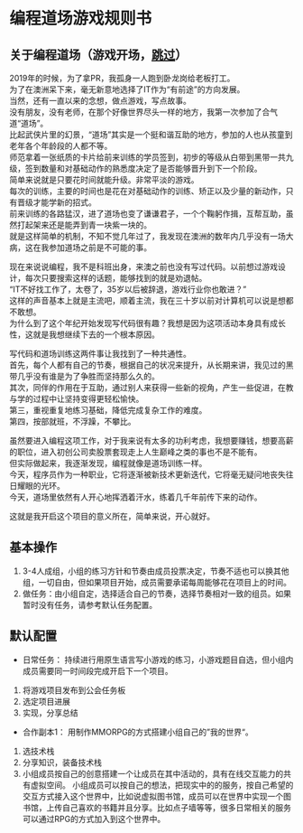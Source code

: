 # 编程道场游戏规则书

## 关于编程道场（游戏开场，[跳过](#基本操作)）
2019年的时候，为了拿PR，我孤身一人跑到卧龙岗给老板打工。<br>
为了在澳洲呆下来，毫无新意地选择了IT作为“有前途”的方向发展。<br>
当然，还有一直以来的念想，做点游戏，写点故事。<br>
没有朋友，没有老师，在那个好像世界尽头一样的地方，我第一次参加了合气道“道场”。<br>
比起武侠片里的幻景，“道场”其实是一个挺和谐互助的地方，参加的人也从孩童到老年各个年龄段的人都不等。<br>
师范拿着一张纸质的卡片给前来训练的学员签到，初步的等级从白带到黑带一共九级，签到数量和对基础动作的熟悉度决定了是否能够晋升到下一个阶段。<br>
简单来说就是只要花时间就能升级。非常平淡的游戏。<br>
每次的训练，主要的时间也是花在对基础动作的训练、矫正以及少量的新动作，只有晋级才能学新的招式。<br>
前来训练的各路猛汉，进了道场也变了谦谦君子，一个个鞠躬作揖，互帮互助，虽然打起架来还是能弄到青一块紫一块的。<br>
就是这样简单的机制，不知不觉几年过了，我发现在澳洲的数年内几乎没有一场大病，这在我参加道场之前是不可能的事。<br>

现在来说说编程，我不是科班出身，来澳之前也没有写过代码。以前想过游戏设计，每次只要搜索这样的话题，能够找到的就是劝退帖。<br>
“IT不好找工作了，太卷了，35岁以后被辞退，游戏行业你也敢进？”<br>
这样的声音基本上就是主流吧，顺着主流，我在三十岁以前对计算机可以说是想都不敢想。<br>
为什么到了这个年纪开始发现写代码很有趣？我想是因为这项活动本身具有成长性，这就是我想继续下去的一个根本原因。<br>

写代码和道场训练这两件事让我找到了一种共通性。<br>
首先，每个人都有自己的节奏，根据自己的状况来提升，从长期来讲，我见过的黑带几乎没有谁是为了争胜而坚持那么久的。<br>
其次，同伴的作用在于互助，通过别人来获得一些新的视角，产生一些促进，在教与学的过程中让坚持变得更轻松愉快。<br>
第三，重视重复地练习基础，降低完成复杂工作的难度。<br>
第四，按部就班，不浮躁，不攀比。<br>

虽然要进入编程这项工作，对于我来说有太多的功利考虑，我想要赚钱，想要高薪的职位，进入初创公司卖股票套现走上人生巅峰之类的事也不是不能有。<br>
但实际做起来，我逐渐发现，编程就像是道场训练一样。<br>
今天，程序员作为一种职业，它将逐渐被新技术更新迭代，它将毫无疑问地丧失往日耀眼的光环。<br>
今天，道场里依然有人开心地挥洒着汗水，练着几千年前传下来的动作。<br>

这就是我开启这个项目的意义所在，简单来说，开心就好。<br>

## 基本操作
1. 3-4人成组，小组的练习方针和节奏由成员投票决定，节奏不适也可以换其他组，一切自由，但如果项目开始，成员需要承诺每周能够花在项目上的时间。
2. 做任务：由小组自定，选择适合自己的节奏，选择节奏相对一致的组员。如果暂时没有任务，请参考默认任务配置。

## 默认配置
-  日常任务：
持续进行用原生语言写小游戏的练习，小游戏题目自选，但小组内成员需要同一时间段完成开启下一个项目。
1. 将游戏项目发布到公会任务板
2. 选定项目进展
3. 实现，分享总结
 
- 合作副本1：
用制作MMORPG的方式搭建小组自己的”我的世界“。
1. 选技术栈
2. 分享知识，装备技术栈
3. 小组成员按自己的创意搭建一个让成员在其中活动的，具有在线交互能力的共有虚拟空间。
小组成员可以按自己的想法，把现实中的的服务，按自己希望的交互方式接入这个世界中，比如说虚拟图书馆，成员可以在世界中实现一个图书馆，上传自己喜欢的书籍并且分享。比如点子墙等等，很多日常相关的服务可以通过RPG的方式加入到这个世界中。


